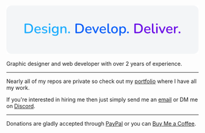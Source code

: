 ![banner](github.svg)


Graphic designer and web developer with over 2 years of experience.

---

Nearly all of my repos are private so check out my [portfolio](https://czerwonka.dev) where I have all my work.


If you're interested in hiring me then just simply send me an [email](mailto:maciej@czerwonka.dev) or DM me on [Discord](https://discord.com/users/1086954897360040107).

---

Donations are gladly accepted through [PayPal](https://paypal.me/MaciejCzerwonkaDEV) or you can [Buy Me a Coffee](https://www.buymeacoffee.com/maciejczerwonka).
